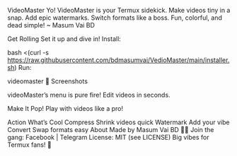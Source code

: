 VideoMaster
Yo! VideoMaster is your Termux sidekick.
Make videos tiny in a snap.
Add epic watermarks.
Switch formats like a boss.
Fun, colorful, and dead simple!
~ Masum Vai BD

Get Rolling
Set it up and dive in!
Install:

bash <(curl -s https://raw.githubusercontent.com/bdmasumvai/VedioMaster/main/installer.sh)
Run:

videomaster
🔗 Screenshots
  

videoMaster’s menu is pure fire! Edit videos in seconds.

Make It Pop!
Play with videos like a pro!

Action	What’s Cool
Compress	Shrink videos quick
Watermark	Add your vibe
Convert	Swap formats easy
About
Made by Masum Vai BD 👨‍💻
Join the gang: Facebook | Telegram
License: MIT (see LICENSE)
Big vibes for Termux fans! 💖
